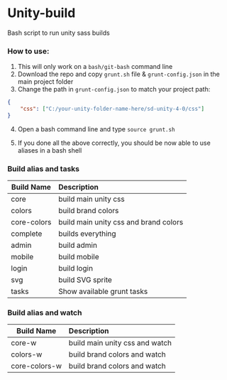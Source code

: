 # Unity-build
Bash script to run unity sass builds

### How to use:

1. This will only work on a ```bash/git-bash``` command line
2. Download the  repo and copy ```grunt.sh``` file & ```grunt-config.json``` in the main project folder
3. Change the path in ```grunt-config.json``` to match your project path:
```json
{
    "css": ["C:/your-unity-folder-name-here/sd-unity-4-0/css"]
}
```
4. Open a bash command line and type ```source grunt.sh```

5. If you done all the above correctly, you should be now able to use aliases in a bash shell

### Build alias and tasks

| Build Name    | Description                            |
|---------------|:---------------------------------------|
| core          | build main unity css                   |
| colors        | build brand colors                     |
| core-colors   | build main unity css and brand colors  |
| complete      | builds everything                      |
| admin         | build admin                            |
| mobile        | build mobile                           |
| login         | build login                            |
| svg           | build SVG sprite                       |
| tasks         | Show available grunt tasks             |

### Build alias and watch

| Build Name    | Description                            |
|---------------|:---------------------------------------|
| core-w        | build main unity css and watch         |
| colors-w      | build brand colors and watch           |
| core-colors-w | build brand colors and watch           |





